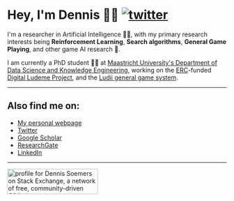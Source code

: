 # Hey, I'm Dennis :technologist: [![twitter](https://img.shields.io/twitter/follow/DennisSoemers?style=social)](https://twitter.com/intent/follow?screen_name=DennisSoemers)

I'm a researcher in Artificial Intelligence :robot::brain:, with my primary research interests being **Reinforcement Learning**, **Search algorithms**, **General Game Playing**, and other game AI research :game_die:.

I am currently a PhD student :man_student: at [Maastricht University's Department of Data Science and Knowledge Engineering](https://www.maastrichtuniversity.nl/research/department-data-science-and-knowledge-engineering-dke), working on the [ERC](https://erc.europa.eu/)-funded [Digital Ludeme Project](http://www.ludeme.eu/), and the [Ludii general game system](https://ludii.games/).

---

## Also find me on:

- [My personal webpage](https://dennissoemers.github.io/)
- [Twitter](https://twitter.com/DennisSoemers)
- [Google Scholar](https://scholar.google.com/citations?user=DennisSoemers)
- [ResearchGate](https://www.researchgate.net/profile/Dennis_Soemers)
- [LinkedIn](https://www.linkedin.com/in/dennis-soemers/)

---

<a href="https://stackexchange.com/users/9042085/dennis-soemers"><img src="https://stackexchange.com/users/flair/9042085.png" width="208" height="58" alt="profile for Dennis Soemers on Stack Exchange, a network of free, community-driven Q&amp;A sites" title="profile for Dennis Soemers on Stack Exchange, a network of free, community-driven Q&amp;A sites" /></a>

